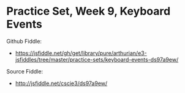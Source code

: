 # Practice Set, Week 9, Keyboard Events

Github Fiddle:
- https://jsfiddle.net/gh/get/library/pure/arthurian/e3-jsfiddles/tree/master/practice-sets/keyboard-events-ds97a9ew/

Source Fiddle:
- http://jsfiddle.net/cscie3/ds97a9ew/

